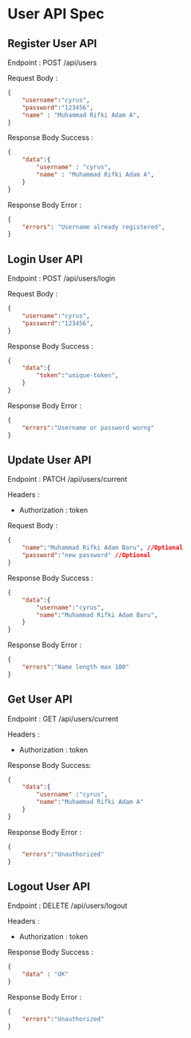 # User API Spec

## Register User API

Endpoint : POST /api/users

Request Body :
```json
{
    "username":"cyrus",
    "password":"123456",
    "name" : "Muhammad Rifki Adam A",
}
```

Response Body Success : 

```json
{
    "data":{
        "username" : "cyrus",
        "name" : "Muhammad Rifki Adam A",
    }
}
```

Response Body Error :

```json
{
    "errors": "Username already registered",
}
```

## Login User API

Endpoint : POST /api/users/login

Request Body :
```json
{
    "username":"cyrus",
    "password":"123456",
}
```

Response Body Success : 
```json
{
    "data":{
        "token":"unique-token",
    }
}
```

Response Body Error :
```json
{
    "errors":"Username or password worng"
}
```

## Update User API

Endpoint : PATCH /api/users/current

Headers :
- Authorization : token

Request Body : 
```json
{
    "name":"Muhammad Rifki Adam Baru", //Optional
    "password":"new password" //Optional
}
```

Response Body Success :
```json
{
    "data":{
        "username":"cyrus",
        "name":"Muhammad Rifki Adam Baru",
    }
}
```

Response Body Error :
```json
{
    "errors":"Name length max 100"
}
```

## Get User API
Endpoint : GET /api/users/current

Headers : 
- Authorization : token

Response Body Success:

```json
{
    "data":{
        "username" :"cyrus",
        "name":"Muhammad Rifki Adam A"
    }
}
```

Response Body Error : 
```json
{
    "errors":"Unauthorized"
}
```
## Logout User API
Endpoint : DELETE /api/users/logout

Headers : 
- Authorization : token

Response Body Success :
```json
{
    "data" : "OK"
}
```

Response Body Error :
```json
{
    "errors":"Unauthorized"
}
```
